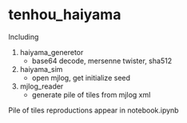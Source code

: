 # tenhou_haiyama
Including
1. haiyama_generetor
    * base64 decode, mersenne twister, sha512
2. haiyama_sim
    * open mjlog, get initialize seed
3. mjlog_reader
    * generate pile of tiles from mjlog xml

 Pile of tiles reproductions appear in notebook.ipynb